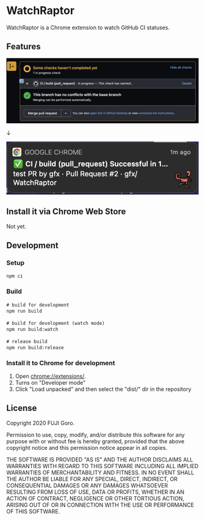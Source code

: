 # WatchRaptor

WatchRaptor is a Chrome extension to watch GitHub CI statuses.

## Features

![screenshot-1](./assets/screenshot-1.png)

↓

![screenshot-2](./assets/screenshot-2.png)

## Install it via Chrome Web Store

Not yet.

## Development

### Setup

```shell
npm ci
```

### Build

```shell
# build for development
npm run build

# build for development (watch mode)
npm run build:watch

# release build
npm run build:release
```

### Install it to Chrome for development

1. Open [chrome://extensions/](chrome://extensions/).
2. Turns on "Developer mode"
3. Click "Load unpacked" and then select the "dist/" dir in the repository

## License

Copyright 2020 FUJI Goro.

Permission to use, copy, modify, and/or distribute this software for any purpose with or without fee is hereby granted, provided that the above copyright notice and this permission notice appear in all copies.

THE SOFTWARE IS PROVIDED "AS IS" AND THE AUTHOR DISCLAIMS ALL WARRANTIES WITH REGARD TO THIS SOFTWARE INCLUDING ALL IMPLIED WARRANTIES OF MERCHANTABILITY AND FITNESS. IN NO EVENT SHALL THE AUTHOR BE LIABLE FOR ANY SPECIAL, DIRECT, INDIRECT, OR CONSEQUENTIAL DAMAGES OR ANY DAMAGES WHATSOEVER RESULTING FROM LOSS OF USE, DATA OR PROFITS, WHETHER IN AN ACTION OF CONTRACT, NEGLIGENCE OR OTHER TORTIOUS ACTION, ARISING OUT OF OR IN CONNECTION WITH THE USE OR PERFORMANCE OF THIS SOFTWARE.
